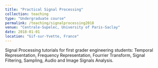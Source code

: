 ```yaml
---
title: "Practical Signal Processing"
collection: teaching
type: "Undergraduate course"
permalink: /teaching/signalprocessing2018
venue: "Centrale-Supelec, University of Paris-Saclay"
date: 2018-01-01
location: "Gif-sur-Yvette, France"
---
```


Signal Processing tutorials for first grader engineering students: Temporal Representation, Frequency Representation, Fourrier Transform, Signal Filtering, Sampling, Audio and Image Signals Analysis.
